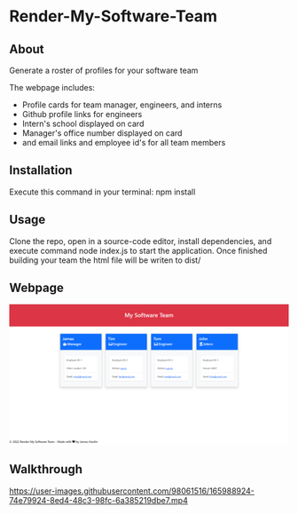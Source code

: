 # Render-My-Software-Team

## About
Generate a roster of profiles for your software team

The webpage includes:
- Profile cards for team manager, engineers, and interns
- Github profile links for engineers
- Intern's school displayed on card
- Manager's office number displayed on card
- and email links and employee id's for all team members

## Installation
Execute this command in your terminal: npm install

## Usage
Clone the repo, open in a source-code editor, install dependencies,
and execute command node index.js to start the application.
Once finished building your team the html file will be writen to dist/

## Webpage
![Example profile page](./assets/images/example-screenshot.png)

## Walkthrough
https://user-images.githubusercontent.com/98061516/165988924-74e79924-8ed4-48c3-98fc-6a385219dbe7.mp4

